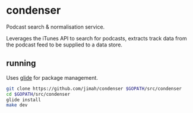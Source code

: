 # condenser

Podcast search & normalisation service.

Leverages the iTunes API to search for podcasts, extracts track data from the podcast feed to be supplied to a data store.

## running

Uses [glide](https://github.com/Masterminds/glide) for package management.

```bash
git clone https://github.com/jimah/condenser $GOPATH/src/condenser
cd $GOPATH/src/condenser
glide install
make dev
```